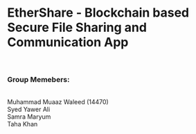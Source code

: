 <h1>EtherShare - Blockchain based Secure File Sharing and Communication App</h1><br>

<h3>Group Memebers:</h3><br>
Muhammad Muaaz Waleed (14470)<br>
Syed Yawer Ali <br>
Samra Maryum <br>
Taha Khan <br>


